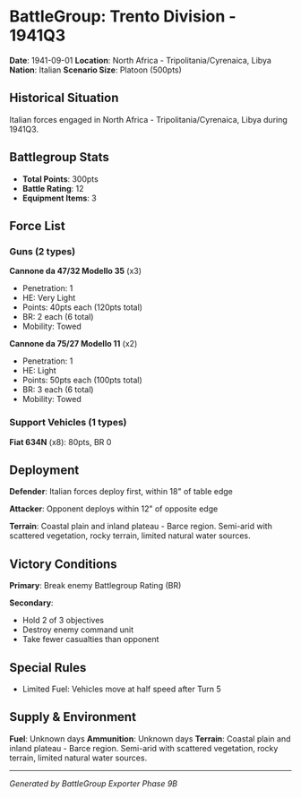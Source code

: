 # BattleGroup: Trento Division - 1941Q3

**Date**: 1941-09-01
**Location**: North Africa - Tripolitania/Cyrenaica, Libya
**Nation**: Italian
**Scenario Size**: Platoon (500pts)

## Historical Situation

Italian forces engaged in North Africa - Tripolitania/Cyrenaica, Libya during 1941Q3.

## Battlegroup Stats

- **Total Points**: 300pts
- **Battle Rating**: 12
- **Equipment Items**: 3

## Force List

### Guns (2 types)

**Cannone da 47/32 Modello 35** (x3)
- Penetration: 1
- HE: Very Light
- Points: 40pts each (120pts total)
- BR: 2 each (6 total)
- Mobility: Towed

**Cannone da 75/27 Modello 11** (x2)
- Penetration: 1
- HE: Light
- Points: 50pts each (100pts total)
- BR: 3 each (6 total)
- Mobility: Towed

### Support Vehicles (1 types)

**Fiat 634N** (x8): 80pts, BR 0

## Deployment

**Defender**: Italian forces deploy first, within 18" of table edge

**Attacker**: Opponent deploys within 12" of opposite edge

**Terrain**: Coastal plain and inland plateau - Barce region. Semi-arid with scattered vegetation, rocky terrain, limited natural water sources.

## Victory Conditions

**Primary**: Break enemy Battlegroup Rating (BR)

**Secondary**:
- Hold 2 of 3 objectives
- Destroy enemy command unit
- Take fewer casualties than opponent

## Special Rules

- Limited Fuel: Vehicles move at half speed after Turn 5

## Supply & Environment

**Fuel**: Unknown days
**Ammunition**: Unknown days
**Terrain**: Coastal plain and inland plateau - Barce region. Semi-arid with scattered vegetation, rocky terrain, limited natural water sources.

---

*Generated by BattleGroup Exporter Phase 9B*
